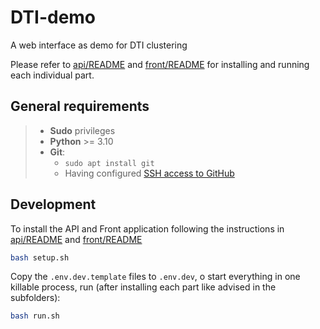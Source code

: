 # DTI-demo
A web interface as demo for DTI clustering

Please refer to [api/README](api/README.md) and [front/README](front/README.md) for installing and running each individual part.

## General requirements

> - **Sudo** privileges
> - **Python** >= 3.10
> - **Git**:
>     - `sudo apt install git`
>     - Having configured [SSH access to GitHub](https://docs.github.com/en/authentication/connecting-to-github-with-ssh)

## Development

To install the API and Front application following the instructions in [api/README](api/README.md) and [front/README](front/README.md)

```bash
bash setup.sh
```

Copy the `.env.dev.template` files to `.env.dev`, o start everything in one killable process, run (after installing each part like advised in the subfolders):

```bash
bash run.sh
```
